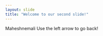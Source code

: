 ```yaml
---
layout: slide
title: "Welcome to our second slide!"
---
```

Maheshnemali
Use the left arrow to go back!

